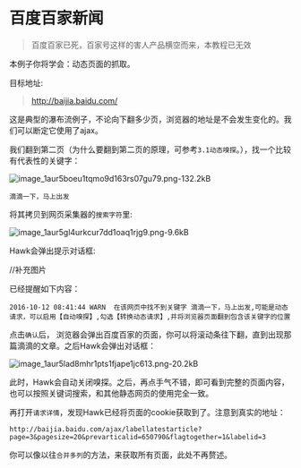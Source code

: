 

# 百度百家新闻

> 百度百家已死，百家号这样的害人产品横空而来，本教程已无效

本例子你将学会：动态页面的抓取。

目标地址:

 >http://baijia.baidu.com/
 
这是典型的瀑布流例子，不论向下翻多少页，浏览器的地址是不会发生变化的。我们可以断定它使用了ajax。

我们翻到第二页（为什么要翻到第二页的原理，可参考`3.1动态嗅探`。），找一个比较有代表性的关键字：

![image_1aur5boeu1tqmo9d163rs07gu79.png-132.2kB][1]

`滴滴一下，马上出发`

将其拷贝到网页采集器的`搜索字符`里:

![image_1aur5gl4urkcur7dd1oaq1rjg9.png-9.6kB][2]

Hawk会弹出提示对话框:

//补充图片

已经提醒如下内容：

```
2016-10-12 08:41:44 WARN  在该网页中找不到关键字 滴滴一下，马上出发,可能是动态请求，可以启用【自动嗅探】,勾选【转换动态请求】,并将浏览器页面翻到包含该关键字的位置 
```

点击`确认`后， 浏览器会弹出百度百家的页面，你可以将滚动条往下翻，直到出现那篇滴滴的文章。之后Hawk会弹出对话框：

![image_1aur5lad8mhr1pts1fjape1jc613.png-20.2kB][4]

此时，Hawk会自动关闭嗅探。之后，再点手气不错，即可看到完整的页面内容，也可以按照关键词搜索，和其他静态网页的使用完全一致。

再打开`请求详情`，发现Hawk已经将页面的cookie获取到了。注意到真实的地址：

```
http://baijia.baidu.com/ajax/labellatestarticle?page=3&pagesize=20&prevarticalid=650790&flagtogether=1&labelid=3
```

你可以像以往`合并多列`的方法，来获取所有页面，此处不再赘述。




  [1]: http://static.zybuluo.com/buptzym/jr3bqu5qt4aw0wuibmt3dqih/image_1aur5gl4urkcur7dd1oaq1rjg9.png
  [2]: http://static.zybuluo.com/buptzym/jr3bqu5qt4aw0wuibmt3dqih/image_1aur5gl4urkcur7dd1oaq1rjg9.png
  [3]: http://static.zybuluo.com/buptzym/sfhs6jbrmjha7bfsxpz148wh/image_1aur5ig9kum6spv3b9ei1h0im.png
  [4]: http://static.zybuluo.com/buptzym/wx3qxb4r1z22od3atranvba1/image_1aur5lad8mhr1pts1fjape1jc613.png
  [5]: http://static.zybuluo.com/buptzym/7mn5qjkxj8gcmo7dn5bjo9nl/image_1aur5nfrjqlh1qtgied1gse171p20.png